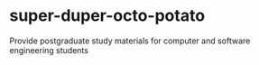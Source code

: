 # super-duper-octo-potato
Provide postgraduate study materials for computer and software engineering students
